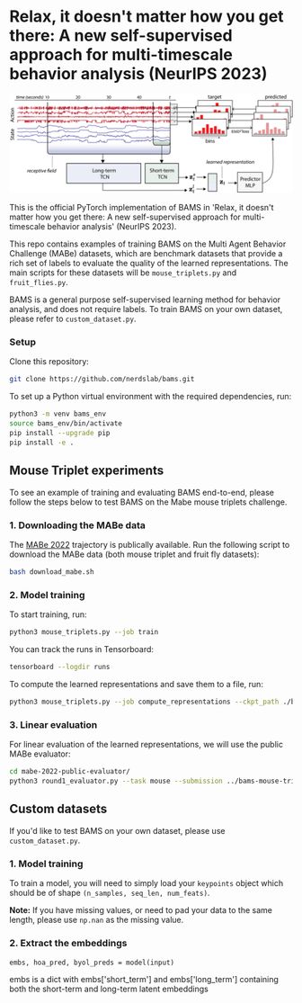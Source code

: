 # Relax, it doesn't matter how you get there: A new self-supervised approach for multi-timescale behavior analysis (NeurIPS 2023)

![Architecture Overview](overview.png)

This is the official PyTorch implementation of BAMS in 'Relax, it doesn't matter how you 
get there: A new self-supervised approach for multi-timescale behavior analysis' 
(NeurIPS 2023).

This repo contains examples of training BAMS on the Multi Agent Behavior Challenge (MABe) 
datasets, which are benchmark datasets that provide a rich set of labels to evaluate the 
quality of the learned representations. The main scripts for these datasets will be 
`mouse_triplets.py` and `fruit_flies.py`.

BAMS is a general purpose self-supervised learning method for behavior analysis, and does
not require labels. To train BAMS on your own dataset, please refer to `custom_dataset.py`.

### Setup

Clone this repository:
```bash
git clone https://github.com/nerdslab/bams.git
```

To set up a Python virtual environment with the required dependencies, run:
```bash
python3 -m venv bams_env
source bams_env/bin/activate
pip install --upgrade pip
pip install -e .
```

## Mouse Triplet experiments
To see an example of training and evaluating BAMS end-to-end, please follow the steps below to test BAMS on the Mabe mouse triplets challenge.

### 1. Downloading the MABe data

The [MABe 2022](https://sites.google.com/view/computational-behavior/our-datasets/mabe2022-dataset)
trajectory is publically available.
Run the following script to download the MABe data (both mouse triplet and fruit fly datasets):
```bash
bash download_mabe.sh
```
### 2. Model training
To start training, run:
```bash
python3 mouse_triplets.py --job train
```

You can track the runs in Tensorboard:
```bash
tensorboard --logdir runs
```

To compute the learned representations and save them to a file, run:
```bash
python3 mouse_triplets.py --job compute_representations --ckpt_path ./bams-mouse-triplet-2023-12-04-14-42-44.pt
```
### 3. Linear evaluation 
For linear evaluation of the learned representations, we will use the public
MABe evaluator:
```bash
cd mabe-2022-public-evaluator/
python3 round1_evaluator.py --task mouse --submission ../bams-mouse-triplet-2023-11-30-17-49-59_submission.npy --labels ../data/mabe/mouse_triplets_test_labels.npy
```

## Custom datasets
If you'd like to test BAMS on your own dataset, please use `custom_dataset.py`. 

### 1. Model training
To train a model, you will need to simply load your `keypoints` object which should be of shape `(n_samples, seq_len, num_feats)`. 

**Note:**  If you have missing values, or need to pad your data to the same length, please use `np.nan`
as the missing value.

### 2. Extract the embeddings

```
embs, hoa_pred, byol_preds = model(input)
```
embs is a dict with embs['short_term'] and embs['long_term'] containing both the short-term and long-term latent embeddings
